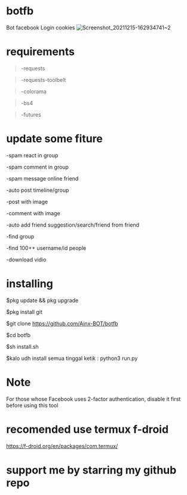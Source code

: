 # botfb
Bot facebook Login cookies
![Screenshot_20211215-162934741~2](https://user-images.githubusercontent.com/52388234/146162539-fadb8100-1c2e-47b1-8cce-cc71b4445641.jpg)

# requirements
> -requests

> -requests-toolbelt

> -colorama

> -bs4

> -futures
# update some fiture
-spam react in group

-spam comment in group

-spam message online friend

-auto post timeline/group

-post with image

-comment with image

-auto add friend suggestion/search/friend from friend

-find group

-find 100++ username/id people

-download vidio

# installing
$pkg update && pkg upgrade

$pkg install git

$git clone https://github.com/Ainx-BOT/botfb

$cd botfb

$sh install.sh

$kalo udh install semua tinggal ketik : python3 run.py

# Note
For those whose Facebook uses 2-factor authentication, disable it first before using this tool 

# recomended use termux f-droid
https://f-droid.org/en/packages/com.termux/

# support me by starring my github repo
